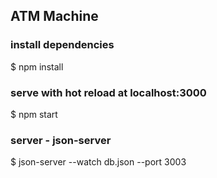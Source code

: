 ## ATM Machine

### install dependencies
$ npm install

### serve with hot reload at localhost:3000
$ npm start

### server - json-server 
$ json-server --watch db.json --port 3003

